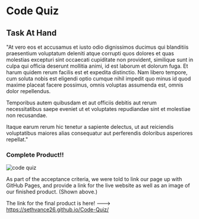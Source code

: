 # Code Quiz

## Task At Hand

"At vero eos et accusamus et iusto odio dignissimos ducimus qui blanditiis praesentium voluptatum deleniti atque corrupti quos dolores et quas molestias excepturi sint occaecati cupiditate non provident, similique sunt in culpa qui officia deserunt mollitia animi, id est laborum et dolorum fuga. 
Et harum quidem rerum facilis est et expedita distinctio. Nam libero tempore, cum soluta nobis est eligendi optio cumque nihil impedit quo minus id quod maxime placeat facere possimus, omnis voluptas assumenda est, omnis dolor repellendus. 

Temporibus autem quibusdam et aut officiis debitis aut rerum necessitatibus saepe eveniet ut et voluptates repudiandae sint et molestiae non recusandae. 

Itaque earum rerum hic tenetur a sapiente delectus, ut aut reiciendis voluptatibus maiores alias consequatur aut perferendis doloribus asperiores repellat."


### Complete Product!!

![code quiz](https://user-images.githubusercontent.com/76290048/111892815-0f242b00-89d5-11eb-9007-a37163598016.PNG)




As part of the acceptance criteria, we were told to link our page up with GitHub Pages, and provide a link for the live website as well as an image of our finished product. (Shown above.)

The link for the final product is here! ---> https://sethvance26.github.io/Code-Quiz/
